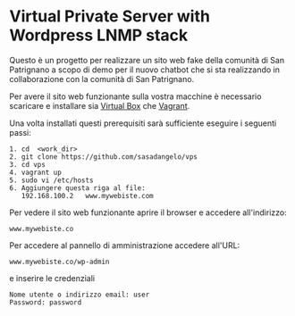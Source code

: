 # Virtual Private Server with Wordpress LNMP stack
Questo è un progetto per realizzare un sito web fake della comunità di San Patrignano a scopo di demo per il nuovo chatbot che si sta realizzando in collaborazione con la comunità di San Patrignano.

Per avere il sito web funzionante sulla vostra macchine è necessario scaricare e installare sia [Virtual Box](https://www.virtualbox.org/) che [Vagrant](https://www.vagrantup.com/).

Una volta installati questi prerequisiti sarà sufficiente eseguire i seguenti passi:

```
1. cd  <work_dir>
2. git clone https://github.com/sasadangelo/vps
3. cd vps
4. vagrant up
5. sudo vi /etc/hosts
6. Aggiungere questa riga al file:
   192.168.100.2   www.mywebiste.com
```

Per vedere il sito web funzionante aprire il browser e accedere all'indirizzo:

```
www.mywebiste.co
```

Per accedere al pannello di amministrazione accedere all'URL:

```
www.mywebiste.co/wp-admin
```

e inserire le credenziali

```
Nome utente o indirizzo email: user
Password: password
```

